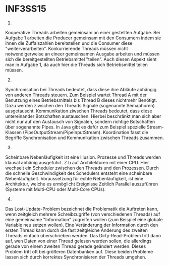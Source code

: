 # INF3SS15

1)
Kooperative Threads arbeiten gemeinsam an einer gestellten Aufgabe. Bei Aufgabe 1 arbeiten die Producer gemeinsam mit den Consumern indem sie ihnen die Zuffalszahlen bereitstellen und die Consumer diese "weiterverarbeiten".
Konkurrierende Threads müssen nicht notwendigerweise an eineer gemeinsamen Ausgabe arbeiten und müssen sich die bereitgestellten Betriebsmittel "teilen". Auch diesen Aspekt sieht man in Aufgabe 1, da auch hier die Threads sich Betriebsmittel teilen müssen.

2)
Synchronisation bei Threads bedeutet, dass diese ihre Abläufe abhängig von anderen Threads steuern. Zum Beispiel wartet Thread A mit der Benutzung eines Betriebsmittels bis Thread B dieses nichtmehr Benötigt. Dazu werden ziwschen den Threads Signale (sogenannte Semaphoren) ausgetauscht.
Kommunikation ziwschen Threads bedeutet, dass diese untereinander Botschaften austauschen. Hierbei beschränkt man sich aber nicht nur auf den Austausch von Signalen, sondern richtige Botschaften über sogenannte Pipes. In Java gibt es dafür zum Beispiel spezielle Stream-Klassen (PipeOutputStream/PipeInputStream).
Koordination fasst die Begriffe Synchronisation und Kommunikation zwischen Threads zusammen.

3)
Scheinbare Nebenläufigkeit ist eine Illusion. Prozesse und Threads werden klausal abhänig ausgeführt. 
Z.b auf Architekturen mit einer CPU. Hier wechselt ein Scheduler zwischen den Threads und den Prozessen.
Durch die schnelle Geschwindigkeit des Schedulers entsteht eine scheinbare Nebenläufigkeit. Voraussetzung für
echte Nebenläufigkeit, ist eine Architektur, welche es ermöglicht Ereignisse Zeitlich Parallel auszuführen (Systeme mit Multi-CPU oder Multi-Core CPUs).

4)
Das Lost-Update-Problem bezeichnet die Problematik die Auftreten kann, wenn zeitgleich mehrere Schreibzugriffe (von verschiedenen Threads) auf eine gemeinsame "Information" zugreifen wollen (zum Beispiel eine globale Variable neu setzen wollen). Eine Veränderung der Information durch den ersten Thread kann durch die fast zeitgleiche Änderung des zweiten Threads einfach überschrieben werden.
Das Dirty-Read-Problem tritt dann auf, wen Daten von einer Thread gelesen werden sollen, die allerdings gerade von einem zweiten Thread gerade geändert werden. Dieses Problem tritt oft bei größeren Datenbanken auf.
Diese beiden Probleme lassen sich durch korrektes Synchronisieren der Threads umgehen.
